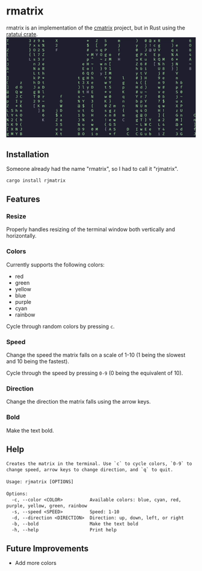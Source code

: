 # rmatrix

rmatrix is an implementation of the [cmatrix](https://github.com/abishekvashok/cmatrix) project, but in Rust using the [ratatui crate](https://github.com/ratatui-org/ratatui).
![rmatrix](./docs/rmatrix.gif)

## Installation
Someone already had the name "rmatrix", so I had to call it "rjmatrix".
```bash
cargo install rjmatrix
```

## Features
### Resize
Properly handles resizing of the terminal window both vertically and horizontally.

### Colors
Currently supports the following colors:
- red
- green
- yellow
- blue
- purple
- cyan
- rainbow

Cycle through random colors by pressing `c`.

### Speed
Change the speed the matrix falls on a scale of 1-10 (1 being the slowest and 10 being the fastest).

Cycle through the speed by pressing `0-9` (0 being the equivalent of 10).

### Direction
Change the direction the matrix falls using the arrow keys.

### Bold
Make the text bold.

## Help
```
Creates the matrix in the terminal. Use `c` to cycle colors, `0-9` to change speed, arrow keys to change direction, and `q` to quit.

Usage: rjmatrix [OPTIONS]

Options:
  -c, --color <COLOR>          Available colors: blue, cyan, red, purple, yellow, green, rainbow
  -s, --speed <SPEED>          Speed: 1-10
  -d, --direction <DIRECTION>  Direction: up, down, left, or right
  -b, --bold                   Make the text bold
  -h, --help                   Print help

```

## Future Improvements
- Add more colors
